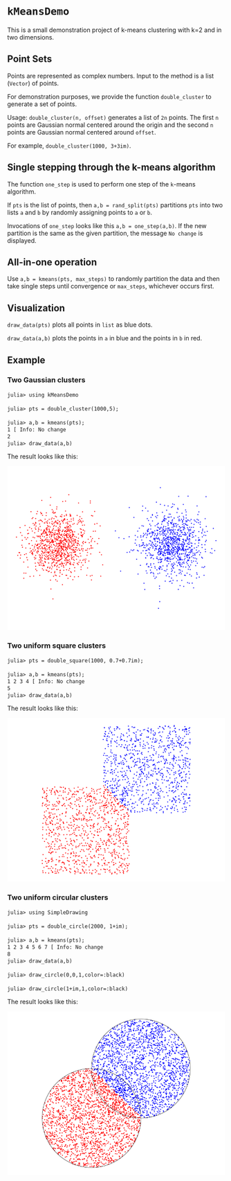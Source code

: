 # `kMeansDemo`

This is a small demonstration project of k-means clustering with k=2 and in two dimensions.

## Point Sets

Points are represented as complex numbers. Input to the method is a list (`Vector`) of points. 

For demonstration purposes, we provide the function `double_cluster` to generate a set of points. 

Usage: `double_cluster(n, offset)` generates a list of `2n` points. The first `n` points are
Gaussian normal centered around the origin and the second `n` points are Gaussian normal 
centered around `offset`. 

For example, `double_cluster(1000, 3+3im)`. 

## Single stepping through the k-means algorithm

The function `one_step` is used to perform one step of the `k`-means algorithm. 

If `pts` is the list of points, then `a,b = rand_split(pts)` partitions `pts` into two lists 
`a` and `b` by randomly assigning points to `a` or `b`.

Invocations of `one_step` looks like this `a,b = one_step(a,b)`. If the new partition 
is the same as the given partition, the message `No change` is displayed.

## All-in-one operation

Use `a,b = kmeans(pts, max_steps)` to randomly partition the data and then take
single steps until convergence or `max_steps`, whichever occurs first. 

## Visualization

`draw_data(pts)` plots all points in `list` as blue dots.

`draw_data(a,b)` plots the points in `a` in blue and the points in `b` in red. 

## Example

### Two Gaussian clusters

```
julia> using kMeansDemo

julia> pts = double_cluster(1000,5);

julia> a,b = kmeans(pts);
1 [ Info: No change
2 
julia> draw_data(a,b)
```
The result looks like this: 

![](./example-1.png)

### Two uniform square clusters

```
julia> pts = double_square(1000, 0.7+0.7im);

julia> a,b = kmeans(pts);
1 2 3 4 [ Info: No change
5 
julia> draw_data(a,b)
```
The result looks like this:

![](./example-2.png)


### Two uniform circular clusters

```
julia> using SimpleDrawing

julia> pts = double_circle(2000, 1+im);

julia> a,b = kmeans(pts);
1 2 3 4 5 6 7 [ Info: No change
8 
julia> draw_data(a,b)

julia> draw_circle(0,0,1,color=:black)

julia> draw_circle(1+im,1,color=:black)
```
The result looks like this:

![](./example-3.png)
